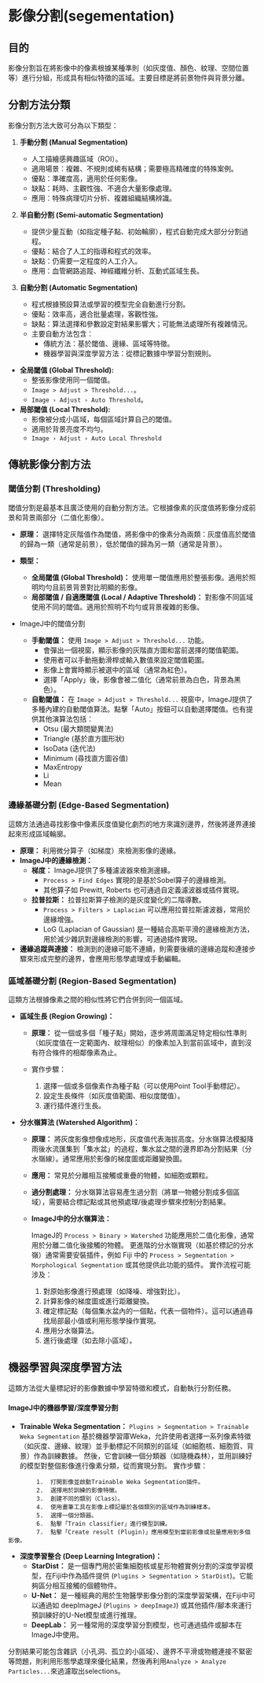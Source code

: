 # 影像分割(segementation)

## 目的
影像分割旨在將影像中的像素根據某種準則（如灰度值、顏色、紋理、空間位置等）進行分組，形成具有相似特徵的區域。主要目標是將前景物件與背景分離。

## 分割方法分類
影像分割方法大致可分為以下類型：

1.  **手動分割 (Manual Segmentation)**
    -   人工描繪感興趣區域（ROI）。
    -   適用場景：複雜、不規則或稀有結構；需要極高精確度的特殊案例。
    -   優點：準確度高，適用於任何影像。
    -   缺點：耗時、主觀性強、不適合大量影像處理。
    -   應用：特殊病理切片分析、複雜組織結構辨識。

2.  **半自動分割 (Semi-automatic Segmentation)**
    -   提供少量互動（如指定種子點、初始輪廓），程式自動完成大部分分割過程。
    -   優點：結合了人工的指導和程式的效率。
    -   缺點：仍需要一定程度的人工介入。
    -   應用：血管網路追蹤、神經纖維分析、互動式區域生長。

3.  **自動分割 (Automatic Segmentation)**
    -   程式根據預設算法或學習的模型完全自動進行分割。
    -   優點：效率高，適合批量處理，客觀性強。
    -   缺點：算法選擇和參數設定對結果影響大；可能無法處理所有複雜情況。
    -   主要自動方法包含：
        -   傳統方法：基於閾值、邊緣、區域等特徵。
        -   機器學習與深度學習方法：從標記數據中學習分割規則。

*   **全局閾值 (Global Threshold):**
    *    整張影像使用同一個閾值。
    *   `Image > Adjust > Threshold...`。
    *   `Image › Adjust › Auto Threshold`。
*   **局部閾值 (Local Threshold):**
    *   影像被分成小區域，每個區域計算自己的閾值。
    *   適用於背景亮度不均勻。
    *   `Image › Adjust › Auto Local Threshold`    



## 傳統影像分割方法

### 閾值分割 (Thresholding)
閾值分割是最基本且廣泛使用的自動分割方法。它根據像素的灰度值將影像分成前景和背景兩部分（二值化影像）。

-   **原理：** 選擇特定灰階值作為閾值，將影像中的像素分為兩類：灰度值高於閾值的歸為一類（通常是前景），低於閾值的歸為另一類（通常是背景）。
-   **類型：**
    -   **全局閾值 (Global Threshold)：** 使用單一閾值應用於整張影像。適用於照明均勻且前景背景對比明顯的影像。
    -   **局部閾值 / 自適應閾值 (Local / Adaptive Threshold)：** 對影像不同區域使用不同的閾值。適用於照明不均勻或背景複雜的影像。

- ImageJ中的閾值分割
    -   **手動閾值：** 使用 `Image > Adjust > Threshold...` 功能。
        -   會彈出一個視窗，顯示影像的灰階直方圖和當前選擇的閾值範圍。
        -   使用者可以手動拖動滑桿或輸入數值來設定閾值範圍。
        -   影像上會實時顯示被選中的區域（通常為紅色）。
        -   選擇「Apply」後，影像會被二值化（通常前景為白色，背景為黑色）。
    -   **自動閾值：** 在 `Image > Adjust > Threshold...` 視窗中，ImageJ提供了多種內建的自動閾值算法。點擊「Auto」按鈕可以自動選擇閾值。也有提供其他演算法包括：
        -   Otsu (最大類間變異法)
        -   Triangle (基於直方圖形狀)
        -   IsoData (迭代法)
        -   Minimum (尋找直方圖谷值)
        -   MaxEntropy
        -   Li
        -   Mean

### 邊緣基礎分割 (Edge-Based Segmentation)
這類方法通過尋找影像中像素灰度值變化劇烈的地方來識別邊界，然後將邊界連接起來形成區域輪廓。

-   **原理：** 利用微分算子（如梯度）來檢測影像的邊緣。
-   **ImageJ中的邊緣檢測：**
    -   **梯度：** ImageJ提供了多種濾波器來檢測邊緣。
        -   `Process > Find Edges` 實現的是基於Sobel算子的邊緣檢測。
        -   其他算子如 Prewitt, Roberts 也可通過自定義濾波器或插件實現。
    -   **拉普拉斯：** 拉普拉斯算子檢測的是灰度變化的二階導數。
        -   `Process > Filters > Laplacian` 可以應用拉普拉斯濾波器，常用於邊緣增強。
        -   LoG (Laplacian of Gaussian) 是一種結合高斯平滑的邊緣檢測方法，用於減少雜訊對邊緣檢測的影響，可通過插件實現。
-   **邊緣追蹤與連接：** 檢測到的邊緣可能不連續，則需要後續的邊緣追蹤和連接步驟來形成完整的邊界，會應用形態學處理或手動編輯。

### 區域基礎分割 (Region-Based Segmentation)
這類方法根據像素之間的相似性將它們合併到同一個區域。

-   **區域生長 (Region Growing)：**
    -   **原理：** 從一個或多個「種子點」開始，逐步將周圍滿足特定相似性準則（如灰度值在一定範圍內、紋理相似）的像素加入到當前區域中，直到沒有符合條件的相鄰像素為止。
        
    -  實作步驟：
        1.  選擇一個或多個像素作為種子點（可以使用Point Tool手動標記）。
        2.  設定生長條件（如灰度值範圍、相似度閾值）。
        3.  運行插件進行生長。
        
-   **分水嶺算法 (Watershed Algorithm)：**
    -   **原理：** 將灰度影像想像成地形，灰度值代表海拔高度。分水嶺算法模擬降雨後水流匯集到「集水盆」的過程，集水盆之間的邊界即為分割結果（分水嶺線）。通常應用於影像的梯度圖或距離變換圖。
    -   **應用：** 常見於分離相互接觸或重疊的物體，如細胞或顆粒。
    -   **過分割處理：** 分水嶺算法容易產生過分割（將單一物體分割成多個區域），需要結合標記點或其他預處理/後處理步驟來控制分割結果。
    -   **ImageJ中的分水嶺算法：**
        
          ImageJ的 `Process > Binary > Watershed` 功能應用於二值化影像，通常用於分離二值化後接觸的物體。
          更進階的分水嶺實現（如基於標記的分水嶺）通常需要安裝插件，例如 Fiji 中的 `Process > Segmentation > Morphological Segmentation` 或其他提供此功能的插件。
          實作流程可能涉及：
          1.  對原始影像進行預處理（如降噪、增強對比）。
          2.  計算影像的梯度圖或進行距離變換。
          3.  確定標記點（每個集水盆內的一個點，代表一個物件）。這可以通過尋找局部最小值或利用形態學操作實現。
          4.  應用分水嶺算法。
          5.  進行後處理（如去除小區域）。


## 機器學習與深度學習方法

這類方法從大量標記好的影像數據中學習特徵和模式，自動執行分割任務。

#### ImageJ中的機器學習/深度學習分割

-   **Trainable Weka Segmentation：**
      `Plugins > Segmentation > Trainable Weka Segmentation`
      基於機器學習庫Weka，允許使用者選擇一系列像素特徵（如灰度、邊緣、紋理）並手動標記不同類別的區域（如細胞核、細胞質、背景）作為訓練數據。
      然後，它會訓練一個分類器（如隨機森林），並用訓練好的模型對整個影像進行像素分類，從而實現分割。
      實作步驟：  
```      
        1.  打開影像並啟動Trainable Weka Segmentation插件。
        2.  選擇用於訓練的影像特徵。
        3.  創建不同的類別（Class）。
        4.  使用畫筆工具在影像上標記屬於各個類別的區域作為訓練樣本。
        5.  選擇一個分類器。
        6.  點擊「Train classifier」進行模型訓練。
        7.  點擊「Create result (Plugin)」應用模型到當前影像或批量應用到多個影像。
```
-   **深度學習整合 (Deep Learning Integration)：**
    -  **StarDist：** 是一個專門用於密集細胞核或星形物體實例分割的深度學習模型，在Fiji中作為插件提供 (`Plugins > Segmentation > StarDist`)。它能夠區分相互接觸的個體物件。
    -  **U-Net：** 是一種經典的用於生物醫學影像分割的深度學習架構，在Fiji中可以通過如 deepImageJ (`Plugins > deepImageJ`) 或其他插件/腳本來運行預訓練好的U-Net模型或進行推理。
    -  **DeepLab：** 另一種常用的深度學習分割模型，也可通過插件或腳本在ImageJ中使用。 


分割結果可能包含雜訊（小孔洞、孤立的小區域）、邊界不平滑或物體連接不緊密等問題，則利用形態學處理來優化結果，然後再利用`Analyze > Analyze Particles...`來過濾取出selections。
